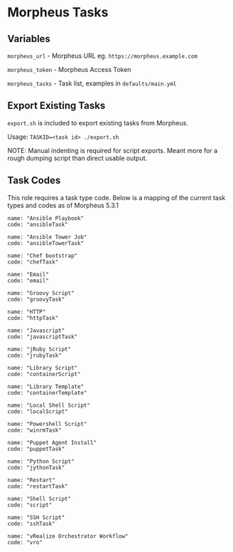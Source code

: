# Morpheus Tasks

## Variables

`morpheus_url` - Morpheus URL eg. `https://morpheus.example.com`

`morpheus_token` - Morpheus Access Token

`morpheus_tasks` - Task list, examples in `defaults/main.yml`

## Export Existing Tasks

`export.sh` is included to export existing tasks from Morpheus.  

Usage: `TASKID=<task id> ./export.sh`

NOTE: Manual indenting is required for script exports.  Meant more for a rough dumping script than direct usable output.

## Task Codes
This role requires a task type code.  Below is a mapping of the current task types and codes as of Morpheus 5.3.1

```
name: "Ansible Playbook" 
code: "ansibleTask"

name: "Ansible Tower Job" 
code: "ansibleTowerTask"

name: "Chef bootstrap" 
code: "chefTask"

name: "Email" 
code: "email"

name: "Groovy Script" 
code: "groovyTask"

name: "HTTP" 
code: "httpTask"

name: "Javascript" 
code: "javascriptTask"

name: "jRuby Script" 
code: "jrubyTask"

name: "Library Script" 
code: "containerScript"

name: "Library Template" 
code: "containerTemplate"

name: "Local Shell Script" 
code: "localScript"

name: "Powershell Script" 
code: "winrmTask"

name: "Puppet Agent Install" 
code: "puppetTask"

name: "Python Script" 
code: "jythonTask"

name: "Restart" 
code: "restartTask"

name: "Shell Script" 
code: "script"

name: "SSH Script" 
code: "sshTask"

name: "vRealize Orchestrator Workflow" 
code: "vro"
```
